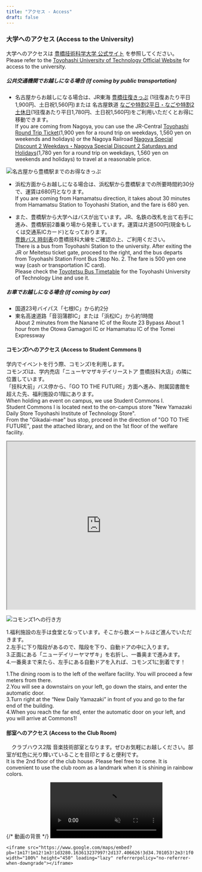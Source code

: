 ```yaml
---
title: "アクセス - Access"
draft: false
---
```

### 大学へのアクセス (Access to the University)
大学へのアクセスは [豊橋技術科学大学 公式サイト](https://www.tut.ac.jp/about/overview/access.html) を参照してください。  
Please refer to the [Toyohashi University of Technology Official Website](https://www.tut.ac.jp/about/overview/access.html) for access to the university.


##### 公共交通機関でお越しになる場合 (If coming by public transportation)

- 名古屋からお越しになる場合は、JR東海 [豊橋往復きっぷ](https://railway.jr-central.co.jp/tickets/toyohashi-round/)
(1往復あたり平日1,900円、土日祝1,560円)または 名古屋鉄道 [なごや特割2平日・なごや特割2土休日](https://www.meitetsu.co.jp/plan/discount/1268869_8040.html)(1往復あたり平日1,780円、土日祝1,560円)をご利用いただくとお得に移動できます。  
If you are coming from Nagoya, you can use the JR-Central [Toyohashi Round Trip Ticket](https://railway.jr-central.co.jp/tickets/toyohashi-round/)(1,900 yen for a round trip on weekdays, 1,560 yen on weekends and holidays) 
 or the Nagoya Railroad [Nagoya Special Discount 2 Weekdays・Nagoya Special Discount 2 Saturdays and Holidays](https://www.meitetsu.co.jp/plan/discount/1268869_8040.html)(1,780 yen for a round trip on weekdays, 1,560 yen on weekends and holidays) to travel at a reasonable price.

![名古屋から豊橋駅までのお得なきっぷ](/images/access/NagoyaToToyohashi.png)

- 浜松方面からお越しになる場合は、浜松駅から豊橋駅までの所要時間約30分で、運賃は680円となります。  
If you are coming from Hamamatsu direction, it takes about 30 minutes from Hamamatsu Station to Toyohashi Station, and the fare is 680 yen.

- また、豊橋駅から大学へはバスが出ています。JR、名鉄の改札を出て右手に進み、豊橋駅前2番乗り場から発車しています。運賃は片道500円(現金もしくは交通系ICカード)となっております。  
[豊鉄バス 時刻表](https://www.toyotetsu.jp/rosen/timetable.html)の豊橋技科大線をご確認の上、ご利用ください。  
There is a bus from Toyohashi Station to the university. After exiting the JR or Meitetsu ticket gate, proceed to the right, and the bus departs from Toyohashi Station Front Bus Stop No. 2. The fare is 500 yen one way (cash or transportation IC card).  
Please check the [Toyotetsu Bus Timetable](https://www.toyotetsu.jp/rosen/timetable.html) for the Toyohashi University of Technology Line and use it.


##### お車でお越しになる場合 (If coming by car)
- 国道23号バイパス「七根IC」から約2分
- 東名高速道路「音羽蒲郡IC」または「浜松IC」から約1時間  
About 2 minutes from the Nanane IC of the Route 23 Bypass 
About 1 hour from the Otowa Gamagori IC or Hamamatsu IC of the Tomei Expressway


#### コモンズⅠへのアクセス (Access to Student Commons Ⅰ)
学内でイベントを行う際、コモンズⅠを利用します。  
コモンズⅠは、学内売店「ニューヤマザキデイリーストア 豊橋技科大店」の隣に位置しています。  
「技科大前」バス停から、「GO TO THE FUTURE」方面へ進み、附属図書館を超えた先、福利施設の1階にあります。  
When holding an event on campus, we use Student Commons Ⅰ.  
Student Commons Ⅰ is located next to the on-campus store "New Yamazaki Daily Store Toyohashi Institute of Technology Store".  
From the "Gikadai-mae" bus stop, proceed in the direction of "GO TO THE FUTURE", past the attached library, and on the 1st floor of the welfare facility.  

<dl>
<iframe src="https://www.google.com/maps/embed?pb=!1m18!1m12!1m3!1d205.0109729953307!2d137.40903233412234!3d34.70075144100054!2m3!1f0!2f0!3f0!3m2!1i1024!2i768!4f13.1!3m3!1m2!1s0x6004d47d93aee9a3%3A0x242ff489f3ec5ac5!2z44OL44Ol44O844Ok44Oe44K244Kt44OH44Kk44Oq44O844K544OI44KiIOixiuapi-aKgOenkeWkp-W6lw!5e0!3m2!1sja!2sjp!4v1720352219393!5m2!1sja!2sjp" width="100%" height="450" allowfullscreen="" loading="lazy" referrerpolicy="no-referrer-when-downgrade"></iframe>
</dl>

![コモンズ1への行き方](/images/access/TheWayToCommons1.jpg)

1.福利施設の左手は食堂となっています。そこから数メートルほど進んでいただきます。  
2.左手に下り階段があるので、階段を下り、自動ドアの中に入ります。  
3.正面にある「ニューデイリーヤマザキ」を右折し、一番奥まで進みます。  
4.一番奥まで来たら、左手にある自動ドアを入れば、コモンズ1に到着です！  

1.The dining room is to the left of the welfare facility. You will proceed a few meters from there.  
2.You will see a downstairs on your left, go down the stairs, and enter the automatic door.  
3.Turn right at the “New Daily Yamazaki” in front of you and go to the far end of the building.  
4.When you reach the far end, enter the automatic door on your left, and you will arrive at Commons1!  


#### 部室へのアクセス (Access to the Club Room)
　クラブハウス2階 音楽技術部室となります。ぜひお気軽にお越しください。部室が虹色に光り輝いていることを目印とすると便利です。  
It is the 2nd floor of the club house. Please feel free to come. It is convenient to use the club room as a landmark when it is shining in rainbow colors.
<dl>
    <section className="relative h-[60vh] w-full overflow-hidden">
        {/* 動画の背景 */}
        <video className="absolute inset-0 w-full h-full object-contain" autoPlay loop muted playsInline>
            <source src="/videos/PathtoBushitsu.webm" type="video/webm" />
            <source src="/videos/PathtoBushitsu.mp4" type="video/mp4" />
            <p>お使いのブラウザは動画タグをサポートしていません。</p>
        </video>
    </section>

    <iframe src="https://www.google.com/maps/embed?pb=!1m17!1m12!1m3!1d3280.163613237997!2d137.406626!3d34.701053!2m3!1f0!2f0!3f0!3m2!1i1024!2i768!4f13.1!3m2!1m1!2zMzTCsDQyJzAzLjgiTiAxMzfCsDI0JzIzLjkiRQ!5e0!3m2!1sja!2sjp!4v1678476006193!5m2!1sja!2sjp" width="100%" height="450" loading="lazy" referrerpolicy="no-referrer-when-downgrade"></iframe>
</dl>